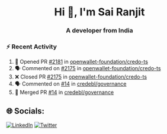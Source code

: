 <h1 align="center">Hi 👋, I'm Sai Ranjit</h1>
<h3 align="center">A developer from India</h3>

### :zap: Recent Activity

<!--START_SECTION:activity-->
1. 💪 Opened PR [#2181](https://github.com/openwallet-foundation/credo-ts/pull/2181) in [openwallet-foundation/credo-ts](https://github.com/openwallet-foundation/credo-ts)
2. 🗣 Commented on [#2175](https://github.com/openwallet-foundation/credo-ts/pull/2175#issuecomment-2641955439) in [openwallet-foundation/credo-ts](https://github.com/openwallet-foundation/credo-ts)
3. ❌ Closed PR [#2175](https://github.com/openwallet-foundation/credo-ts/pull/2175) in [openwallet-foundation/credo-ts](https://github.com/openwallet-foundation/credo-ts)
4. 🗣 Commented on [#14](https://github.com/credebl/governance/pull/14#issuecomment-2637515207) in [credebl/governance](https://github.com/credebl/governance)
5. 🎉 Merged PR [#14](https://github.com/credebl/governance/pull/14) in [credebl/governance](https://github.com/credebl/governance)
<!--END_SECTION:activity-->

## 🌐 Socials:
[![LinkedIn](https://img.shields.io/badge/LinkedIn-%230077B5.svg?logo=linkedin&logoColor=white)](https://linkedin.com/in/sairanjit) [![Twitter](https://img.shields.io/badge/Twitter-%231DA1F2.svg?logo=Twitter&logoColor=white)](https://twitter.com/sairanjit_) 
